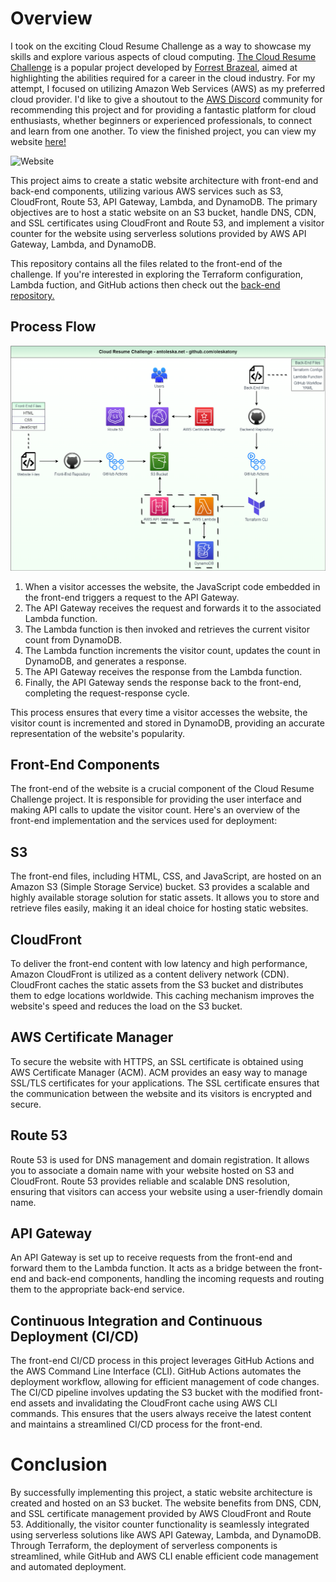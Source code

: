 # Overview 
I took on the exciting Cloud Resume Challenge as a way to showcase my skills and explore various aspects of cloud computing. [The Cloud Resume Challenge](https://cloudresumechallenge.dev/) is a popular project developed by [Forrest Brazeal](https://bio.link/forrestbrazeal), aimed at highlighting the abilities required for a career in the cloud industry. For my attempt, I focused on utilizing Amazon Web Services (AWS) as my preferred cloud provider. I'd like to give a shoutout to the [AWS Discord](https://discord.com/servers/amazon-web-services-aws-cloud-423842546947457024) community for recommending this project and for providing a fantastic platform for cloud enthusiasts, whether beginners or experienced professionals, to connect and learn from one another. To view the finished project, you can view my website [here!](https://antoleska.net) 

![Website](https://img.shields.io/website?down_color=red&down_message=offline&label=antoleska.net&style=plastic&up_color=green&up_message=online&url=https%3A%2F%2Fantoleska.net)

This project aims to create a static website architecture with front-end and back-end components, utilizing various AWS services such as S3, CloudFront, Route 53, API Gateway, Lambda, and DynamoDB. The primary objectives are to host a static website on an S3 bucket, handle DNS, CDN, and SSL certificates using CloudFront and Route 53, and implement a visitor counter for the website using serverless solutions provided by AWS API Gateway, Lambda, and DynamoDB.

This repository contains all the files related to the front-end of the challenge. If you're interested in exploring the Terraform configuration, Lambda fuction, and GitHub actions then check out the [back-end repository.](https://github.com/oleskatony/crc-back-end)

## Process Flow

![resourcemapexample](https://github.com/oleskatony/cloudresumechallenge/blob/main/crcarchitecture.png)

1. When a visitor accesses the website, the JavaScript code embedded in the front-end triggers a request to the API Gateway.
2. The API Gateway receives the request and forwards it to the associated Lambda function.
3. The Lambda function is then invoked and retrieves the current visitor count from DynamoDB.
4. The Lambda function increments the visitor count, updates the count in DynamoDB, and generates a response.
5. The API Gateway receives the response from the Lambda function.
6. Finally, the API Gateway sends the response back to the front-end, completing the request-response cycle.

This process ensures that every time a visitor accesses the website, the visitor count is incremented and stored in DynamoDB, providing an accurate representation of the website's popularity.

## Front-End Components
The front-end of the website is a crucial component of the Cloud Resume Challenge project. It is responsible for providing the user interface and making API calls to update the visitor count. Here's an overview of the front-end implementation and the services used for deployment:

## S3
The front-end files, including HTML, CSS, and JavaScript, are hosted on an Amazon S3 (Simple Storage Service) bucket. S3 provides a scalable and highly available storage solution for static assets. It allows you to store and retrieve files easily, making it an ideal choice for hosting static websites.

## CloudFront
To deliver the front-end content with low latency and high performance, Amazon CloudFront is utilized as a content delivery network (CDN). CloudFront caches the static assets from the S3 bucket and distributes them to edge locations worldwide. This caching mechanism improves the website's speed and reduces the load on the S3 bucket.

## AWS Certificate Manager
To secure the website with HTTPS, an SSL certificate is obtained using AWS Certificate Manager (ACM). ACM provides an easy way to manage SSL/TLS certificates for your applications. The SSL certificate ensures that the communication between the website and its visitors is encrypted and secure.

## Route 53
Route 53 is used for DNS management and domain registration. It allows you to associate a domain name with your website hosted on S3 and CloudFront. Route 53 provides reliable and scalable DNS resolution, ensuring that visitors can access your website using a user-friendly domain name.

## API Gateway
An API Gateway is set up to receive requests from the front-end and forward them to the Lambda function. It acts as a bridge between the front-end and back-end components, handling the incoming requests and routing them to the appropriate back-end service.

## Continuous Integration and Continuous Deployment (CI/CD)
The front-end CI/CD process in this project leverages GitHub Actions and the AWS Command Line Interface (CLI). GitHub Actions automates the deployment workflow, allowing for efficient management of code changes. The CI/CD pipeline involves updating the S3 bucket with the modified front-end assets and invalidating the CloudFront cache using AWS CLI commands. This ensures that the users always receive the latest content and maintains a streamlined CI/CD process for the front-end.

# Conclusion
By successfully implementing this project, a static website architecture is created and hosted on an S3 bucket. The website benefits from DNS, CDN, and SSL certificate management provided by AWS CloudFront and Route 53. Additionally, the visitor counter functionality is seamlessly integrated using serverless solutions like AWS API Gateway, Lambda, and DynamoDB. Through Terraform, the deployment of serverless components is streamlined, while GitHub and AWS CLI enable efficient code management and automated deployment.